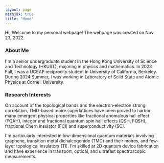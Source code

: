 ```yaml
---
layout: page
mathjax: true
title: "Home"
---
```


Hi, Welcome to my personal webpage! The webpage was created on Nov 23, 2022.

### About Me
I'm a senior undergraduate student in the Hong Kong University of Science and Technology (HKUST), majoring in physics and mathematics. In 2023 Fall, I was a UCEAP reciprocity student in University of California, Berkeley. During 2024 Summer, I was working in Laboratory of Solid State and Atomic Physics at Cornell University.

### Research Interests
On account of the topological bands and the electron-electron strong correlation, TMD-based moire superlattices have been proved to harbor many emergent physical properties like fractional anomalous hall effect (FQAH), integer and fractional quantum spin hall effects (QSH, FQSH), fractional Chern insulator (FCI) and superconductivity (SC). 

I'm particularly interested in low-dimensional quantum materials involving graphene, transition metal dichalcogenide (TMD) and their moires, and few-layer topological insulators (TI). I'm skilled at 2D quantum device fabrication and have experience in transport, optical, and ultrafast spectroscopic measurements. 




